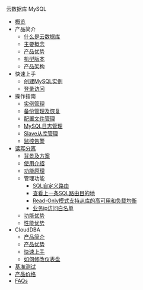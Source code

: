 <div class="sidebar_title icon__udb"> 云数据库 MySQL</div>

* [概览](/udb-mysql/README)
* 产品简介
    * [什么是云数据库](/udb-mysql/product/concepts)
    * [主要概念](/udb-mysql/product/Terminology)
    * [产品优势](/udb-mysql/product/superiority)
    * [机型版本](/udb-mysql/product/version)
    * [产品架构](/udb-mysql/product/architecture)
* 快速上手
    * [创建MySQL实例](/udb-mysql/quick/create)
    * [登录访问](/udb-mysql/quick/login)
* 操作指南
    * [实例管理](/udb-mysql/guide/instance)
    * [备份管理及恢复](/udb-mysql/guide/backup)
    * [配置文件管理](/udb-mysql/guide/config)
    * [MySQL日志管理](/udb-mysql/guide/log)
    * [Slave从库管理](/udb-mysql/guide/slave)
    * [监控告警](/udb-mysql/guide/monitor)
* [读写分离](/udb-mysql/rwrouter/rwrouter)
    * [背景及方案](/udb-mysql/rwrouter/scheme)
    * [使用介绍](/udb-mysql/rwrouter/guide)
    * [功能原理](/udb-mysql/rwrouter/theory)
    * 管理功能
        * [SQL自定义路由](/udb-mysql/rwrouter/manage/sql)
        * [查看上一条SQL路由目的地](/udb-mysql/rwrouter/manage/destination)
        * [Read-Only模式支持从库的高可用和负载均衡](/udb-mysql/rwrouter/manage/read)
        * [业务ip访问白名单](/udb-mysql/rwrouter/manage/access)
    * [功能优势](/udb-mysql/rwrouter/superiority)
    * [性能优势](/udb-mysql/rwrouter/performance)
* CloudDBA
    * [产品简介](/udb-mysql/clouddba/product)
    * [产品优势](/udb-mysql/clouddba/superiority)
    * [快速上手](/udb-mysql/clouddba/quick)
    * [如何修改仪表盘](/udb-mysql/clouddba/guide)
* [基准测试](/udb-mysql/test)
* [产品价格](/udb-mysql/price)
* [FAQs](/udb-mysql/faqs)
